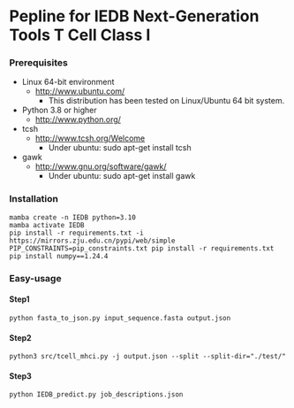 # Pepline for IEDB Next-Generation Tools T Cell Class I 

### Prerequisites

+ Linux 64-bit environment
  * http://www.ubuntu.com/
    - This distribution has been tested on Linux/Ubuntu 64 bit system.
+ Python 3.8 or higher
  * http://www.python.org/
+ tcsh
  * http://www.tcsh.org/Welcome
    - Under ubuntu: sudo apt-get install tcsh
+ gawk
  * http://www.gnu.org/software/gawk/
    - Under ubuntu: sudo apt-get install gawk

### Installation

```{shell}
mamba create -n IEDB python=3.10
mamba activate IEDB
pip install -r requirements.txt -i https://mirrors.zju.edu.cn/pypi/web/simple
PIP_CONSTRAINTS=pip_constraints.txt pip install -r requirements.txt
pip install numpy==1.24.4
```

### Easy-usage

#### Step1

```{shell}
python fasta_to_json.py input_sequence.fasta output.json
```

#### Step2

```{shell}
python3 src/tcell_mhci.py -j output.json --split --split-dir="./test/"
```

#### Step3

```{shell}
python IEDB_predict.py job_descriptions.json
```



